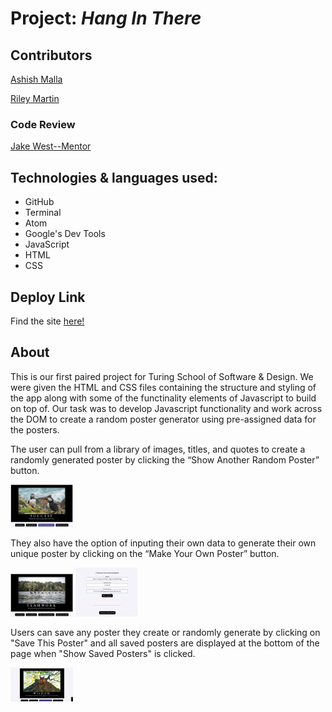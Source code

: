 # Project: *Hang In There*

## Contributors
[Ashish Malla](https://github.com/asiisii)

[Riley Martin](https://github.com/RMartin0717)

### Code Review

[Jake West--Mentor](https://github.com/jkwest-93)

## Technologies & languages used:
- GitHub
- Terminal
- Atom
- Google's Dev Tools
- JavaScript
- HTML
- CSS

## Deploy Link
Find the site [here!](https://asiisii.github.io/hang-in-there-boilerplate/)

## About
This is our first paired project for Turing School of Software & Design. We were given the HTML and CSS files containing the structure and styling of the app along with some of the functinality elements of Javascript to build on top of. Our task was to develop Javascript functionality and work across the DOM to create a random poster generator using pre-assigned data for the posters. 

The user can pull from a library of images, titles, and quotes to create a randomly generated poster by clicking the “Show Another Random Poster” button. 

<img src="/random-poster.png" width="100">

They also have the option of inputing their own data to generate their own unique poster by clicking on the “Make Your Own Poster” button. 

<img src="/created-poster.png" width="100">
<img src="/create-new-poster.gif" width="100">

Users can save any poster they create or randomly generate by clicking on "Save This Poster" and all saved posters are displayed at the bottom of the page when "Show Saved Posters" is clicked.


<img src="/save-poster.gif" width="100">



